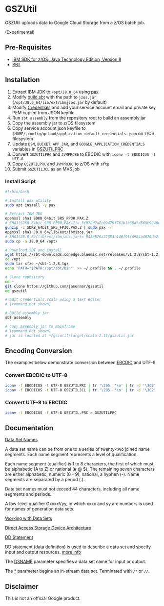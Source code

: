 # GSZUtil

GSZUtil uploads data to Google Cloud Storage from a z/OS batch job.

(Experimental)


## Pre-Requisites

* [IBM SDK for z/OS, Java Technology Edition, Version 8](https://developer.ibm.com/javasdk/support/zos/)
* [SBT](https://www.scala-sbt.org/download.html)


## Installation

1. Extract IBM JDK to `/opt/J8.0_64` using [pax](https://www.ibm.com/support/knowledgecenter/en/ssw_aix_72/com.ibm.aix.cmds4/pax.htm)
2. Modify [build.sbt](build.sbt) with the path to `jzos.jar` (`/opt/J8.0_64/lib/ext/ibmjzos.jar` by default)
3. Modify [Credentials](src/main/scala/com/google/cloud/gszutil/Credentials.scala) and add your service account email and private key PEM copied from JSON keyfile.
3. Run `sbt assembly` from the repository root to build an assembly jar
4. Copy the assembly jar to z/OS filesystem
5. Copy service account json keyfile to `$HOME/.config/gcloud/application_default_credentials.json` on z/OS filesystem
6. Update `DSN`, `BUCKET`, `APP_JAR`, and `GOOGLE_APPLICATION_CREDENTIALS` variables in [GSZUTILPRC](GSZUTILPRC)
7. Convert `GSZUTILPRC` and `JVMPRC86` to EBCDIC with `iconv -t EBCDICUS -f UTF-8`
8. Copy `GSZUTILPRC` and `JVMPRC86` to z/OS with `sftp`
9. Submit `GSZUTILJCL` as an MVS job


### Install Script

```sh
#!/bin/bash

# Install pax utility
sudo apt install -y pax

# Extract IBM JDK
openssl sha1 SDK8_64bit_SR5_FP30.PAX.Z
# SHA1(SDK8_64bit_SR5_FP30.PAX.Z)= 5f072d2a2c09479f761b1b68a7d568c9248d9de1
gunzip -c SDK8_64bit_SR5_FP30.PAX.Z | sudo pax -r
openssl sha1 J8.0_64/lib/ext/ibmjzos.jar
# SHA1(J8.0_64/lib/ext/ibmjzos.jar)= 843b870a22853a146f91fd984a4670da2fedbd9a
sudo cp -a J8.0_64 /opt/

# Download SBT and install
wget https://sbt-downloads.cdnedge.bluemix.net/releases/v1.2.8/sbt-1.2.8.tgz
cd /opt
sudo tar xfzo ~/sbt-1.2.8.tgz
echo 'PATH="$PATH:/opt/sbt/bin"' >> ~/.profile && . ~/.profile

# Clone repository
cd ~
git clone https://github.com/jasonmar/gszutil
cd gszutil

# Edit Credentials.scala using a text editor
# (command not shown)

# Build assembly jar
sbt assembly

# Copy assembly jar to mainframe
# (command not shown)
# jar is located at ~/gszutil/target/scala-2.11/gszutil.jar
```


## Encoding Conversion

The examples below demonstrate conversion between [EBCDIC](https://www.ibm.com/support/knowledgecenter/zosbasics/com.ibm.zos.zappldev/zappldev_14.htm) and UTF-8.


### Convert EBCDIC to UTF-8

```sh
iconv -f EBCDICUS -t UTF-8 GSZUTILPRC | tr '\205' '\n' | tr -d '\302' | tr -cd '\11\12\15\40-\176' > GSZUTIL.PRC
iconv -f EBCDICUS -t UTF-8 GSZUTILJCL | tr '\205' '\n' | tr -d '\302' | tr -cd '\11\12\15\40-\176' > GSZUTIL.JCL
```

### Convert UTF-8 to EBCDIC

```sh
iconv -t EBCDICUS -f UTF-8 GSZUTIL.PRC > GSZUTILPRC
```

## Documentation

[Data Set Names](https://www.ibm.com/support/knowledgecenter/en/SSLTBW_2.3.0/com.ibm.zos.v2r3.idad400/name.htm)

A data set name can be from one to a series of twenty-two joined name segments. Each name segment represents a level of qualification.

Each name segment (qualifier) is 1 to 8 characters, the first of which must be alphabetic (A to Z) or national (# @ $). The remaining seven characters are either alphabetic, numeric (0 - 9), national, a hyphen (-). Name segments are separated by a period (.).

Data set names must not exceed 44 characters, including all name segments and periods.

A low-level qualifier GxxxxVyy, in which xxxx and yy are numbers is used for names of generation data sets.


[Working with Data Sets](https://www.ibm.com/support/knowledgecenter/en/SSLTBW_2.3.0/com.ibm.zos.v2r3.idad400/ch1.htm)


[Direct Access Storage Device Architecture](https://www.ibm.com/support/knowledgecenter/en/SSLTBW_2.3.0/com.ibm.zos.v2r3.idad400/dasda.htm#dasda)

[DD Statement](https://www.ibm.com/support/knowledgecenter/en/SSLTBW_2.3.0/com.ibm.zos.v2r3.ieab600/ddst.htm)

DD statement (data definition) is used to describe a data set and specify input and output resources. [more info](https://www.ibm.com/support/knowledgecenter/zosbasics/com.ibm.zos.zjcl/zjclc_jclDDstmt.htm)

The [DSNAME](https://www.ibm.com/support/knowledgecenter/en/SSLTBW_2.3.0/com.ibm.zos.v2r3.ieab600/xdddsn.htm) parameter specifies a data set name for input or output.

The [*](https://www.ibm.com/support/knowledgecenter/en/SSLTBW_2.3.0/com.ibm.zos.v2r3.ieab600/xddaster.htm) parameter begins an in-stream data set. Terminated with `/*` or `//`. 


## Disclaimer

This is not an official Google product.
